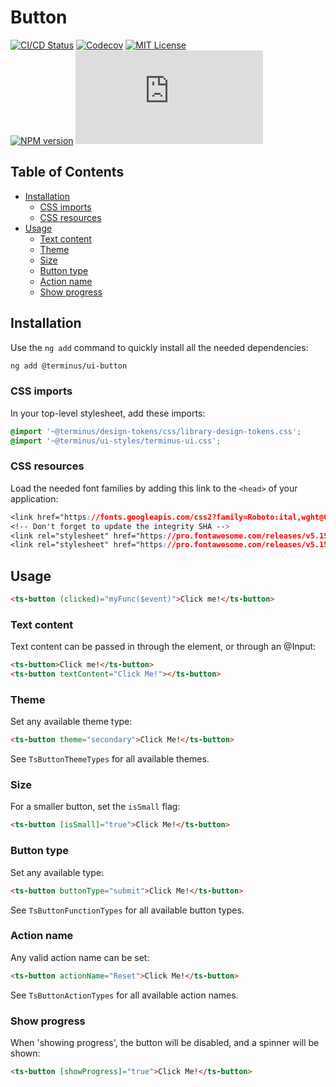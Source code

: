 <h1>Button</h1>

[![CI/CD Status][github-action-badge]][github-action-link] [![Codecov][codecov-badge]][codecov-project] [![MIT License][license-image]][license-url]  
[![NPM version][npm-version-image]][npm-package] [![Library size][file-size-badge]][raw-distribution-js]

<!-- START doctoc generated TOC please keep comment here to allow auto update -->
<!-- DON'T EDIT THIS SECTION, INSTEAD RE-RUN doctoc TO UPDATE -->
## Table of Contents

- [Installation](#installation)
  - [CSS imports](#css-imports)
  - [CSS resources](#css-resources)
- [Usage](#usage)
  - [Text content](#text-content)
  - [Theme](#theme)
  - [Size](#size)
  - [Button type](#button-type)
  - [Action name](#action-name)
  - [Show progress](#show-progress)

<!-- END doctoc generated TOC please keep comment here to allow auto update -->

## Installation

Use the `ng add` command to quickly install all the needed dependencies:

```bash
ng add @terminus/ui-button
```

### CSS imports

In your top-level stylesheet, add these imports:

```css
@import '~@terminus/design-tokens/css/library-design-tokens.css';
@import '~@terminus/ui-styles/terminus-ui.css';
```  

### CSS resources

Load the needed font families by adding this link to the `<head>` of your application:

```css
<link href="https://fonts.googleapis.com/css2?family=Roboto:ital,wght@0,400;0,500;0,700;1,400&display=swap" rel="stylesheet">
<!-- Don't forget to update the integrity SHA -->
<link rel="stylesheet" href="https://pro.fontawesome.com/releases/v5.15.1/css/solid.css" integrity="SHA-HERE" crossorigin="anonymous">
<link rel="stylesheet" href="https://pro.fontawesome.com/releases/v5.15.1/css/fontawesome.css" integrity="SHA-HERE" crossorigin="anonymous">
```

## Usage

```html
<ts-button (clicked)="myFunc($event)">Click me!</ts-button>
```

### Text content

Text content can be passed in through the element, or through an @Input:

```html
<ts-button>Click me!</ts-button>
<ts-button textContent="Click Me!"></ts-button>
```

### Theme

Set any available theme type:

```html
<ts-button theme="secondary">Click Me!</ts-button>
```

See `TsButtonThemeTypes` for all available themes.

### Size

For a smaller button, set the `isSmall` flag:

```html
<ts-button [isSmall]="true">Click Me!</ts-button>
```

### Button type

Set any available type:

```html
<ts-button buttonType="submit">Click Me!</ts-button>
```

See `TsButtonFunctionTypes` for all available button types.

### Action name

Any valid action name can be set:

```html
<ts-button actionName="Reset">Click Me!</ts-button>
```

See `TsButtonActionTypes` for all available action names.

### Show progress

When 'showing progress', the button will be disabled, and a spinner will be shown:

```html
<ts-button [showProgress]="true">Click Me!</ts-button>
```

<!-- Links -->
[license-url]:         https://github.com/GetTerminus/terminus-oss/blob/release/LICENSE
[license-image]:       http://img.shields.io/badge/license-MIT-blue.svg
[codecov-project]:     https://codecov.io/gh/GetTerminus/terminus-oss
[codecov-badge]:       https://codecov.io/gh/GetTerminus/terminus-oss/branch/release/graph/badge.svg
[npm-version-image]:   http://img.shields.io/npm/v/@terminus/ui-button.svg
[npm-package]:         https://www.npmjs.com/package/@terminus/ui-button
[github-action-badge]: https://github.com/GetTerminus/terminus-oss/workflows/Release%20CI/badge.svg
[github-action-link]:  https://github.com/GetTerminus/terminus-oss/actions?query=workflow%3A%22CI+Release%22
[file-size-badge]:     http://img.badgesize.io/https://unpkg.com/@terminus/ui-button/bundles/terminus-ui-button.umd.min.js?compression=gzip
[raw-distribution-js]: https://unpkg.com/@terminus/ui-button/bundles/terminus-ui-button.umd.js
